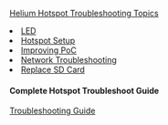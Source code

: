 <a href="https://github.com/helium/docs/tree/master/docs/troubleshooting" target="_blank">Helium Hotspot Troubleshooting Topics</a>
<li
    <br>
<a href="https://github.com/helium/docs/blob/master/docs/troubleshooting/hotspot-led.mdx" target="blank">LED</a>
  </li>
  <li>
<a href="https://github.com/helium/docs/blob/master/docs/troubleshooting/hotspot-setup.mdx" target="blank">Hotspot Setup</a>
  </li>
  <li>
<a href="https://github.com/helium/docs/blob/master/docs/troubleshooting/improving-poc.mdx" target="blank">Improving PoC</a>
  <li>
<a href="https://github.com/helium/docs/blob/master/docs/troubleshooting/network-troubleshooting.mdx" target="blank">Network Troubleshooting</a>
  </li>
  <li>
<a href="https://github.com/helium/docs/blob/master/docs/troubleshooting/replace-sd-card.mdx" target="blank">Replace SD Card</a>
  </li>
  
<h4>Complete Hotspot Troubleshoot Guide</h4>
<a href="https://tanny.gitbook.io/tannys-helium-support/troubleshooting" target="blank">Troubleshooting Guide</a>

  
